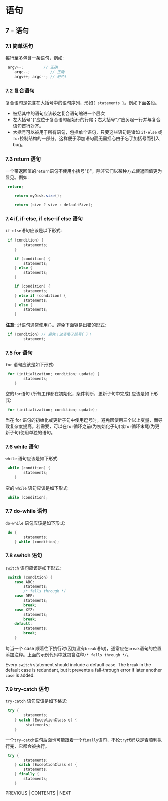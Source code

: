 # 语句

## 7 - 语句

### 7.1 简单语句

每行至多包含一条语句，例如:

```java
 argv++;         // 正确
    argc--;         // 正确 
    argv++; argc--; // 避免! 
```

### 7.2 复合语句

复合语句是包含在大括号中的语句序列，形如`{ statements }`。例如下面各段。

*   被括其中的语句应该较之复合语句缩进一个层次
*   左大括号"{"应位于复合语句起始行的行尾；右大括号"}"应另起一行并与复合语句首行对齐。
*   大括号可以被用于所有语句，包括单个语句，只要这些语句是诸如 `if-else` 或 `for`控制结构的一部分。这样便于添加语句而无需担心由于忘了加括号而引入 bug。

### 7.3 return 语句

一个带返回值的`return`语句不使用小括号"()"，除非它们以某种方式使返回值更为显见。例如:

```java
 return;

    return myDisk.size();

    return (size ? size : defaultSize); 
```

### 7.4 if, if-else, if else-if else 语句

`if-else`语句应该是以下形式:

```java
 if (condition) {
        statements;
    }

    if (condition) {
        statements;
    } else {
        statements;
    }

    if (condition) {
        statements;
    } else if (condition) {
        statements;
    } else {
        statements;
    } 
```

**注意:** `if`语句通常使用`{}`。避免下面容易出错的形式:

```java
 if (condition) // 避免！这省略了括号{ }！
        statement; 
```

### 7.5 for 语句

`for` 语句应该是如下形式:

```java
 for (initialization; condition; update) {
        statements;
    } 
```

空的`for`语句 (所有工作都在初始化，条件判断，更新子句中完成) 应该是如下形式:

```java
 for (initialization; condition; update); 
```

当在 for 语句的初始化或更新子句中使用逗号时，避免因使用三个以上变量，而导致复杂度提高。若需要，可以在`for`循环之前(为初始化子句)或`for`循环末尾(为更新子句)使用单独的语句。

### 7.6 while 语句

`while` 语句应该是如下形式:

```java
 while (condition) {
        statements;
    } 
```

空的 `while` 语句应该是如下形式:

```java
 while (condition); 
```

### 7.7 do-while 语句

`do-while` 语句应该是如下形式:

```java
 do {
        statements;
    } while (condition); 
```

### 7.8 switch 语句

`switch` 语句应该是如下形式:

```java
 switch (condition) {
    case ABC:
        statements;
        /* falls through */
    case DEF:
        statements;
        break;
    case XYZ:
        statements;
        break;
    default:
        statements;
        break;
    } 
```

每当一个 case 顺着往下执行时(因为没有`break`语句)，通常应在`break`语句的位置添加注释。上面的示例代码中就包含注释`/* falls through */`。

Every `switch` statement should include a default case. The `break` in the default case is redundant, but it prevents a fall-through error if later another `case` is added.

### 7.9 try-catch 语句

`try-catch` 语句应该是如下格式:

```java
 try {
        statements;
    } catch (ExceptionClass e) {
         statements;
    } 
```

一个`try-catch`语句后面也可能跟着一个`finally`语句，不论`try`代码块是否顺利执行完，它都会被执行。

```java
 try {
        statements;
    } catch (ExceptionClass e) {
        statements;
    } finally {
        statements;
    } 
```

PREVIOUS | CONTENTS | NEXT